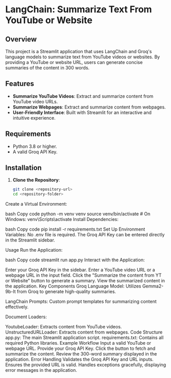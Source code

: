 # LangChain: Summarize Text From YouTube or Website

## Overview

This project is a Streamlit application that uses LangChain and Groq's language models to summarize text from YouTube videos or websites. By providing a YouTube or website URL, users can generate concise summaries of the content in 300 words.

## Features

- **Summarize YouTube Videos**: Extract and summarize content from YouTube video URLs.
- **Summarize Webpages**: Extract and summarize content from webpages.
- **User-Friendly Interface**: Built with Streamlit for an interactive and intuitive experience.

## Requirements

- Python 3.8 or higher.
- A valid Groq API Key.

## Installation

1. **Clone the Repository**:
   ```bash
   git clone <repository-url>
   cd <repository-folder>
Create a Virtual Environment:

bash
Copy code
python -m venv venv
source venv/bin/activate  # On Windows: venv\Scripts\activate
Install Dependencies:

bash
Copy code
pip install -r requirements.txt
Set Up Environment Variables: No .env file is required. The Groq API Key can be entered directly in the Streamlit sidebar.

Usage
Run the Application:

bash
Copy code
streamlit run app.py
Interact with the Application:

Enter your Groq API Key in the sidebar.
Enter a YouTube video URL or a webpage URL in the input field.
Click the "Summarize the content from YT or Website" button to generate a summary.
View the summarized content in the application.
Key Components
Groq Language Model: Utilizes Gemma2-9b-It from Groq to generate high-quality summaries.

LangChain Prompts: Custom prompt templates for summarizing content effectively.

Document Loaders:

YoutubeLoader: Extracts content from YouTube videos.
UnstructuredURLLoader: Extracts content from webpages.
Code Structure
app.py: The main Streamlit application script.
requirements.txt: Contains all required Python libraries.
Example Workflow
Input a valid YouTube or webpage URL.
Provide your Groq API Key.
Click the button to fetch and summarize the content.
Review the 300-word summary displayed in the application.
Error Handling
Validates the Groq API Key and URL inputs.
Ensures the provided URL is valid.
Handles exceptions gracefully, displaying error messages in the application.

